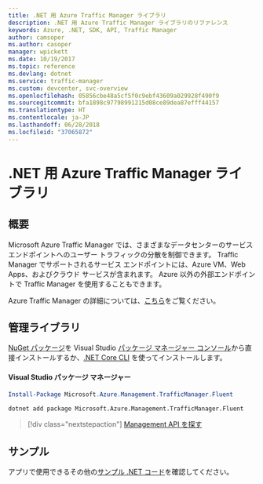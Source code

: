 ```yaml
---
title: .NET 用 Azure Traffic Manager ライブラリ
description: .NET 用 Azure Traffic Manager ライブラリのリファレンス
keywords: Azure, .NET, SDK, API, Traffic Manager
author: camsoper
ms.author: casoper
manager: wpickett
ms.date: 10/19/2017
ms.topic: reference
ms.devlang: dotnet
ms.service: traffic-manager
ms.custom: devcenter, svc-overview
ms.openlocfilehash: 05856cbe48a5cf5f0c9ebf43609a029928f490f9
ms.sourcegitcommit: bfa1898c97798991215d08ce89dea87efff44157
ms.translationtype: HT
ms.contentlocale: ja-JP
ms.lasthandoff: 06/28/2018
ms.locfileid: "37065872"
---
```

# <a name="azure-traffic-manager-libraries-for-net"></a>.NET 用 Azure Traffic Manager ライブラリ

## <a name="overview"></a>概要

Microsoft Azure Traffic Manager では、さまざまなデータセンターのサービス エンドポイントへのユーザー トラフィックの分散を制御できます。 Traffic Manager でサポートされるサービス エンドポイントには、Azure VM、Web Apps、およびクラウド サービスが含まれます。 Azure 以外の外部エンドポイントで Traffic Manager を使用することもできます。

Azure Traffic Manager の詳細については、[こちら](/azure/traffic-manager/traffic-manager-overview)をご覧ください。  

## <a name="management-library"></a>管理ライブラリ

[NuGet パッケージ](https://www.nuget.org/packages/Microsoft.Azure.Management.TrafficManager.Fluent)を Visual Studio [パッケージ マネージャー コンソール][PackageManager]から直接インストールするか、[.NET Core CLI][DotNetCLI] を使ってインストールします。

#### <a name="visual-studio-package-manager"></a>Visual Studio パッケージ マネージャー

```powershell
Install-Package Microsoft.Azure.Management.TrafficManager.Fluent
```

```bash
dotnet add package Microsoft.Azure.Management.TrafficManager.Fluent
```

> [!div class="nextstepaction"]
> [Management API を探す](/dotnet/api/overview/azure/trafficmanager/management)

## <a name="samples"></a>サンプル

アプリで使用できるその他の[サンプル .NET コード](https://azure.microsoft.com/resources/samples/?platform=dotnet)を確認してください。

[PackageManager]: https://docs.microsoft.com/nuget/tools/package-manager-console
[DotNetCLI]: https://docs.microsoft.com/dotnet/core/tools/dotnet-add-package